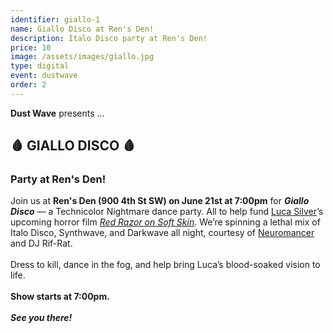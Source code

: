```yaml
---
identifier: giallo-1
name: Giallo Disco at Ren's Den!
description: Italo Disco party at Ren's Den!
price: 10
image: /assets/images/giallo.jpg
type: digital
event: dustwave
order: 2
---
```

<strong>Dust Wave</strong> presents ...
<br>
<h2>🩸 GIALLO DISCO 🩸</h2>
<h3>Party at Ren's Den!</h3>
Join us at <strong>Ren's Den (900 4th St SW) on June 21st at 7:00pm</strong> for <strong><i>Giallo Disco</i></strong> — a Technicolor Nightmare dance party. All to help fund <a href="https://www.instagram.com/lucasilver01/" target="_blank">Luca Silver</a>’s upcoming horror film <a href="https://www.kickstarter.com/projects/dustwave/red-razor-on-soft-skin-a-barbershop-bloodbath-in-16mm" target="_blank"><i>Red Razor on Soft Skin</i></a>. We’re spinning a lethal mix of Italo Disco, Synthwave, and Darkwave all night, courtesy of <a href="https://www.instagram.com/neuromancermusic/" target="_blank">Neuromancer</a> and DJ Rif-Rat.
<br><br>
Dress to kill, dance in the fog, and help bring Luca’s blood-soaked vision to life.
<br><br>
<strong>Show starts at 7:00pm.</strong>
<br><br>
<strong><i>See you there!</i></strong>